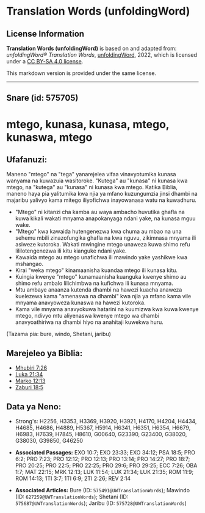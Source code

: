 # Translation Words (unfoldingWord)

## License Information

**Translation Words (unfoldingWord)** is based on and adapted from: _unfoldingWord® Translation Words_, [unfoldingWord](https://unfoldingword.org/utw), 2022, which is licensed under a [CC BY-SA 4.0 license](https://creativecommons.org/licenses/by-sa/4.0/legalcode.en).

This markdown version is provided under the same license.



--------------------------------

## Snare (id: 575705)

mtego, kunasa, kunasa, mtego, kunaswa, mtego
============================================

Ufafanuzi:
----------

Maneno "mtego" na "tega" yanarejelea vifaa vinavyotumika kunasa wanyama na kuwazuia wasitoroke. "Kutega" au "kunasa" ni kunasa kwa mtego, na "kutega" au "kunasa" ni kunasa kwa mtego. Katika Biblia, maneno haya pia yalitumika kwa njia ya mfano kuzungumzia jinsi dhambi na majaribu yalivyo kama mitego iliyofichwa inayowanasa watu na kuwadhuru.

* "Mtego" ni kitanzi cha kamba au waya ambacho huvutika ghafla na kuwa kikali wakati mnyama anapokanyaga ndani yake, na kunasa mguu wake.
* "Mtego" kwa kawaida hutengenezwa kwa chuma au mbao na una sehemu mbili zinazofungika ghafla na kwa nguvu, zikimnasa mnyama ili asiweze kutoroka. Wakati mwingine mtego unaweza kuwa shimo refu lililotengenezwa ili kitu kianguke ndani yake.
* Kawaida mtego au mtego unafichwa ili mawindo yake yashikwe kwa mshangao.
* Kirai "weka mtego" kinamaanisha kuandaa mtego ili kunasa kitu.
* Kuingia kwenye "mtego" kunamaanisha kuanguka kwenye shimo au shimo refu ambalo lilichimbwa na kufichwa ili kunasa mnyama.
* Mtu ambaye anaanza kutenda dhambi na hawezi kuacha anaweza kuelezewa kama "amenaswa na dhambi" kwa njia ya mfano kama vile mnyama anavyoweza kunaswa na hawezi kutoroka.
* Kama vile mnyama anavyokuwa hatarini na kuumizwa kwa kuwa kwenye mtego, ndivyo mtu aliyenaswa kwenye mtego wa dhambi anavyoathiriwa na dhambi hiyo na anahitaji kuwekwa huru.

(Tazama pia: bure, windo, Shetani, jaribu)

Marejeleo ya Biblia:
--------------------

* [Mhubiri 7:26](https://ref.ly/Eccl7:26)
* [Luka 21:34](https://ref.ly/Luke21:34)
* [Marko 12:13](https://ref.ly/Mark12:13)
* [Zaburi 18:5](https://ref.ly/Ps18:5)

Data ya Neno:
-------------

* Strong's: H2256, H3353, H3369, H3920, H3921, H4170, H4204, H4434, H4685, H4686, H4889, H5367, H5914, H6341, H6351, H6354, H6679, H6983, H7639, H7845, H8610, G00640, G23390, G23400, G38020, G38030, G39850, G46250

* **Associated Passages:** EXO 10:7; EXO 23:33; EXO 34:12; PSA 18:5; PRO 6:2; PRO 7:23; PRO 12:12; PRO 12:13; PRO 13:14; PRO 14:27; PRO 18:7; PRO 20:25; PRO 22:5; PRO 22:25; PRO 29:6; PRO 29:25; ECC 7:26; OBA 1:7; MAT 22:15; MRK 12:13; LUK 11:54; LUK 21:34; LUK 21:35; ROM 11:9; ROM 14:13; 1TI 3:7; 1TI 6:9; 2TI 2:26; REV 2:14
* **Associated Articles:** Bure (ID: `575491@UWTranslationWords`); Mawindo (ID: `627259@UWTranslationWords`); Shetani (ID: `575687@UWTranslationWords`); Jaribu (ID: `575728@UWTranslationWords`)

